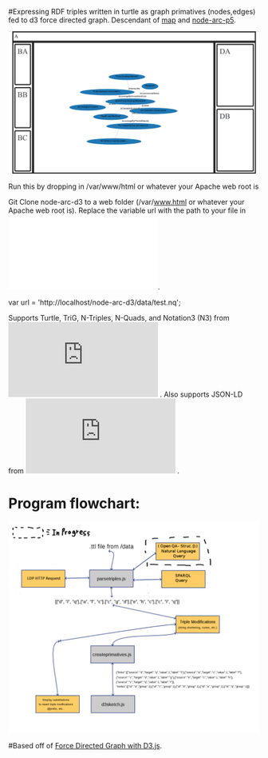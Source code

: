 #Expressing RDF triples written in turtle as graph primatives (nodes,edges) fed to d3 force directed graph. Descendant of [map](https://github.com/bshambaugh/map/) and [node-arc-p5](https://github.com/bshambaugh/node-arc-p5).

<!-- ![forceCollidefitnodelabels.png](/js/tests/forceCollidefitnodelabels.png) -->
![gridwgraph.png](/js/tests/gridwgraph.png)


Run this by dropping in /var/www/html or whatever your Apache web root is

Git Clone node-arc-d3 to a web folder (/var/www.html or whatever your Apache web root is). Replace the variable url with the
path to your file in ![d3sketch.js](/js/d3sketch.js).

var url = 'http://localhost/node-arc-d3/data/test.nq';

Supports Turtle, TriG, N-Triples, N-Quads, and Notation3 (N3) from ![N3](https://github.com/RubenVerborgh/N3.js) .
Also supports JSON-LD from ![jsonld.js](https://github.com/digitalbazaar/jsonld.js) .


# Program flowchart:

![d3-rdf-progam-flowpng-2](/js/tests/d3-rdf-progam-flowpng-2.png)

#Based off of [Force Directed Graph with D3.js](https://bl.ocks.org/mbostock/4062045).
